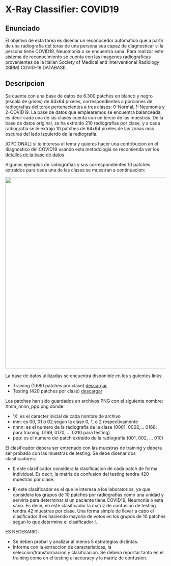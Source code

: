 # X-Ray Classifier: COVID19 

## Enunciado
El objetivo de esta tarea es disenar un reconocedor automatico que a partir de una radiografia del torax de una persona sea capaz de diagnosticar si la persona tiene COVID19, Neuomonia o se encuentra sana. Para realizar este sistema de reconocimiento se cuenta con las imagenes radiograficas provenientes de la Italian Society of Medical and Interventional Radiology (SIRM) COVID-19 DATABASE. 


## Descripcion
Se cuenta con una base de datos de 6.300 patches en blanco y negro (escala de grises) de 64x64 pixeles, correspondientes a porciones de radiografias del torax pertenecientes a tres clases: 0-Normal, 1-Neumonia y 2-COVID19. La base de datos que emplearemos se encuentra balanceada, es decir cada una de las clases cuenta con un tercio de las muestras. De la base de datos original, se ha extraido 210 radiografias por clase, y a cada radiografia se le extrajo 10 patches de 64x64 pixeles de las zonas mas oscuras del lado izquierdo de la radiografia.

[OPCIONAL] si te interesa el tema y quieres hacer una contribucion en el diagnostico del COVID19 usando esta metodologia se recomienda ver los [detalles de la base de datos](https://github.com/domingomery/patrones/blob/master/tareas/Tarea_03/data/detalles).

Algunos ejemplos de radiografias y sus correspondientes 10 patches extraidos para cada una de las clases se muestran a continuacion:

<img src="https://github.com/domingomery/patrones/blob/master/tareas/Tarea_03/data/example.jpg" width="600">


La base de datos utilizadas se encuentra disponible en los siguientes links:

* Training (1.680 patches por clase) [descargar](https://github.com/domingomery/patrones/blob/master/tareas/Tarea_03/data/train.zip)
* Testing (420 patches por clase) [descargar](https://github.com/domingomery/patrones/blob/master/tareas/Tarea_03/data/test.zip)

Los patches han sido guardados en archivos PNG con el siguiente nombre: Xmm_nnnn_ppp.png donde:

- 'X' es el caracter inicial de cada nombre de archivo
- mm: es 00, 01 o 02 segun la clase 0, 1, o 2 respectivamente
- nnnn: es el numero de la radiografia de la clase (0001, 0002,... 0168: para training, 0169, 0170, ... 0210 para testing)
- ppp: es el numero del patch extraido de la radiografia (001, 002, ... 010)  


El clasificador debera ser entrenado con las muestras de training y debera ser probado con las muestras de testing. 
Se debe disenar dos clasificadores:

* I) este clasificador considera la clasificacion de cada patch de forma individual. Es decir, la matriz de confusion del testing tendra 420 muestras por clase.

* II) este clasificador es el que le interesa a los laboratorios, ya que considera los grupos de 10 patches por radiografias como una unidad y serviria para determinar si un paciente tiene COVID19, Neumonia o esta sano. Es decir, en este clasificador la matriz de confusion de testing tendra 42 muestras por clase. Una forma simple de llevar a cabo el clasificador II es haciendo mayoria de votos en los grupos de 10 patches segun lo que determine el clasificador I.

ES NECESARIO:

- Se deben probar y analizar al menos 5 estrategias distintas.
- Informe con la extraccion de caracteristicas, la seleccion/transformacion y clasificacion. Se debera reportar tanto en el training como en el testing el accuracy y la matriz de confusion.
